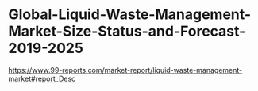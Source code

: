 # Global-Liquid-Waste-Management-Market-Size-Status-and-Forecast-2019-2025
https://www.99-reports.com/market-report/liquid-waste-management-market#report_Desc

